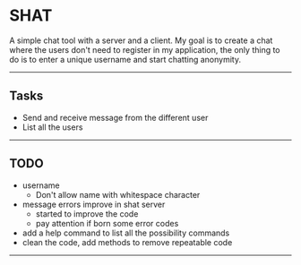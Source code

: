 # SHAT

A simple chat tool with a server and a client.
My goal is to create a chat where the users don't need to register in my application, the only thing to do is to enter a unique username and start chatting anonymity.

******

## Tasks

* Send and receive message from the different user
* List all the users

******

## TODO

* username
  * Don't allow name with whitespace character
* message errors improve in shat server
  * started to improve the code
  * pay attention if born some error codes
* add a help command to list all the possibility commands
* clean the code, add methods to remove repeatable code

******
